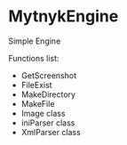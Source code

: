 # MytnykEngine
Simple Engine

Functions list:
* GetScreenshot
* FileExist
* MakeDirectory
* MakeFile
* Image class
* iniParser class
* XmlParser class
